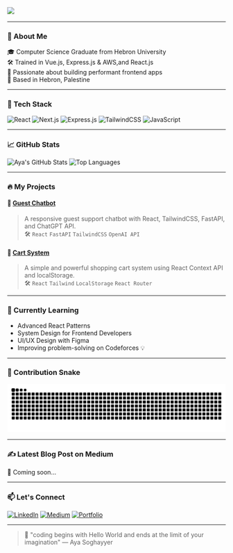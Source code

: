 <!-- Profile README for aya-soghayyer -->

<img src="https://readme-typing-svg.herokuapp.com/?lines=Hi,+I'm+Aya+Soghayyer+👋;Frontend+Developer+🚀;Building+with+React,+FastAPI,+TailwindCSS!&center=true&width=500&height=50" />

---

### 🌟 About Me

🎓 Computer Science Graduate from Hebron University  
🛠 Trained in Vue.js, Express.js & AWS,and React.js      
🚀 Passionate about building performant frontend apps  
📍 Based in Hebron, Palestine  

---

### 🚀 Tech Stack

![React](https://img.shields.io/badge/-React.js-61DAFB?style=for-the-badge&logo=react&logoColor=black)
![Next.js](https://img.shields.io/badge/-Next.js-000000?style=for-the-badge&logo=next.js&logoColor=white)
![Express.js](https://img.shields.io/badge/-Express.js-000000?style=for-the-badge&logo=express&logoColor=white)
![TailwindCSS](https://img.shields.io/badge/-TailwindCSS-38B2AC?style=for-the-badge&logo=tailwind-css&logoColor=white)
![JavaScript](https://img.shields.io/badge/-JavaScript-F7DF1E?style=for-the-badge&logo=javascript&logoColor=black)

---

### 📈 GitHub Stats

![Aya's GitHub Stats](https://github-readme-stats.vercel.app/api?username=aya-soghayyer&show_icons=true&theme=radical)
![Top Languages](https://github-readme-stats.vercel.app/api/top-langs/?username=aya-soghayyer&layout=compact&theme=radical)

---

### 🔥 My Projects

#### 🧠 [Guest Chatbot](https://github.com/aya-soghayyer/guestchatbot)  
> A responsive guest support chatbot with React, TailwindCSS, FastAPI, and ChatGPT API.  
> 🛠 `React` `FastAPI` `TailwindCSS` `OpenAI API`

#### 🛒 [Cart System](https://github.com/...)  
> A simple and powerful shopping cart system using React Context API and localStorage.  
> 🛠 `React` `Tailwind` `LocalStorage` `React Router`

---

### 🌱 Currently Learning
- Advanced React Patterns
- System Design for Frontend Developers
- UI/UX Design with Figma
- Improving problem-solving on Codeforces 💡

---

### 🐍 Contribution Snake

![snake gif](https://raw.githubusercontent.com/aya-soghayyer/aya-soghayyer/output/github-contribution-grid-snake.svg)



---

### ✍️ Latest Blog Post on Medium  
<!-- Replace this with an auto-updating GitHub Action later -->
📝 Coming soon...

---

### 📫 Let's Connect

[![LinkedIn](https://img.shields.io/badge/-LinkedIn-blue?style=for-the-badge&logo=linkedin&logoColor=white)](https://linkedin.com/in/your-profile)
[![Medium](https://img.shields.io/badge/-Medium-000000?style=for-the-badge&logo=medium&logoColor=white)](https://medium.com/@your-medium)
[![Portfolio](https://img.shields.io/badge/-Portfolio-FF5722?style=for-the-badge&logo=firefox&logoColor=white)](https://your-portfolio-link.com)

---

> 💬 "coding begins with Hello World and ends at the limit of your imagination" — Aya Soghayyer
